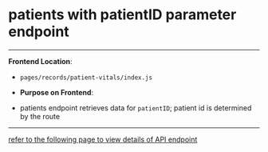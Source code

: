 # patients with patientID parameter endpoint

---

**Frontend Location**:

- `pages/records/patient-vitals/index.js`

- **Purpose on Frontend**:
- patients endpoint retrieves data for `patientID`; patient id is determined by the route

---

[refer to the following page to view details of API endpoint](../pages-records-patientRecords/patients-patientID-get.md)
